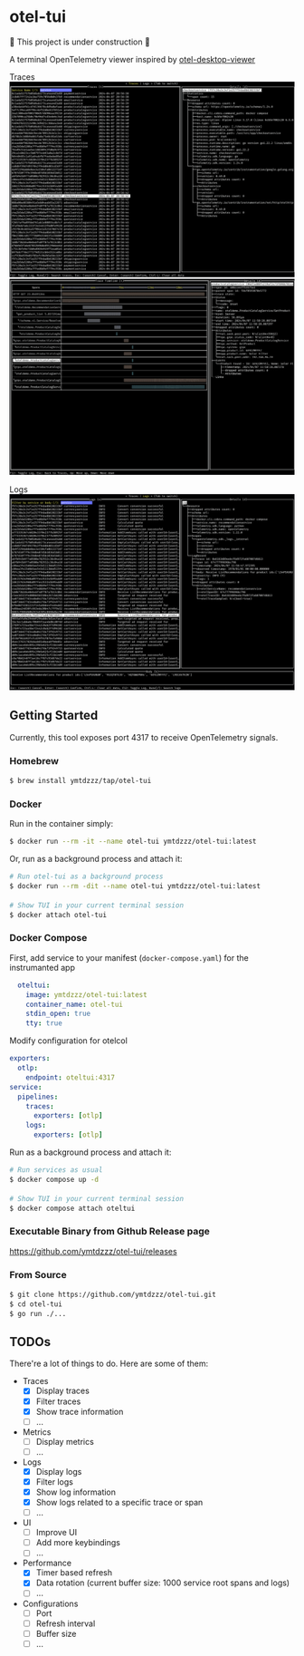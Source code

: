 # otel-tui

🚧 This project is under construction 🚧

A terminal OpenTelemetry viewer inspired by [otel-desktop-viewer](https://github.com/CtrlSpice/otel-desktop-viewer/tree/main)

Traces
![Traces](./docs/traces.png)
![Spans](./docs/spans.png)

Logs
![Logs](./docs/logs.png)

## Getting Started
Currently, this tool exposes port 4317 to receive OpenTelemetry signals.

### Homebrew

```sh
$ brew install ymtdzzz/tap/otel-tui
```

### Docker

Run in the container simply:

```sh
$ docker run --rm -it --name otel-tui ymtdzzz/otel-tui:latest
```

Or, run as a background process and attach it:

```sh
# Run otel-tui as a background process
$ docker run --rm -dit --name otel-tui ymtdzzz/otel-tui:latest

# Show TUI in your current terminal session
$ docker attach otel-tui
```

### Docker Compose

First, add service to your manifest (`docker-compose.yaml`) for the instrumanted app

```yml
  oteltui:
    image: ymtdzzz/otel-tui:latest
    container_name: otel-tui
    stdin_open: true
    tty: true
```

Modify configuration for otelcol

```yml
exporters:
  otlp:
    endpoint: oteltui:4317
service:
  pipelines:
    traces:
      exporters: [otlp]
    logs:
      exporters: [otlp]
```

Run as a background process and attach it:

```sh
# Run services as usual
$ docker compose up -d

# Show TUI in your current terminal session
$ docker compose attach oteltui
```


### Executable Binary from Github Release page

https://github.com/ymtdzzz/otel-tui/releases

### From Source

```sh
$ git clone https://github.com/ymtdzzz/otel-tui.git
$ cd otel-tui
$ go run ./...
```

## TODOs

There're a lot of things to do. Here are some of them:

- Traces
  - [x] Display traces
  - [x] Filter traces
  - [x] Show trace information
  - [ ] ...
- Metrics
  - [ ] Display metrics
  - [ ] ...
- Logs
  - [x] Display logs
  - [x] Filter logs
  - [x] Show log information
  - [x] Show logs related to a specific trace or span
  - [ ] ...
- UI
  - [ ] Improve UI
  - [ ] Add more keybindings
  - [ ] ...
- Performance
  - [x] Timer based refresh
  - [x] Data rotation (current buffer size: 1000 service root spans and logs)
  - [ ] ...
- Configurations
  - [ ] Port
  - [ ] Refresh interval
  - [ ] Buffer size
  - [ ] ...
